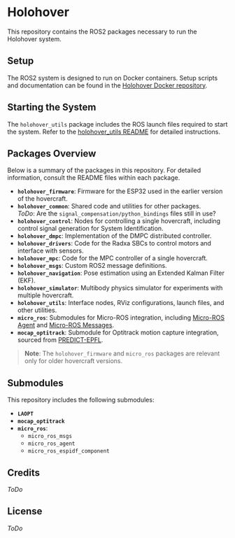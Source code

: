 # Holohover

This repository contains the ROS2 packages necessary to run the Holohover system.

## Setup

The ROS2 system is designed to run on Docker containers. Setup scripts and documentation can be found in the [Holohover Docker repository](https://github.com/grilloandrea6/holohover-docker/).

## Starting the System

The `holohover_utils` package includes the ROS launch files required to start the system. Refer to the [holohover_utils README](./holohover_utils/README.md) for detailed instructions.

## Packages Overview

Below is a summary of the packages in this repository. For detailed information, consult the README files within each package.

- **`holohover_firmware`**: Firmware for the ESP32 used in the earlier version of the hovercraft.
- **`holohover_common`**: Shared code and utilities for other packages.  
  *ToDo*: Are the `signal_compensation/python_bindings` files still in use?
- **`holohover_control`**: Nodes for controlling a single hovercraft, including control signal generation for System Identification.
- **`holohover_dmpc`**: Implementation of the DMPC distributed controller.
- **`holohover_drivers`**: Code for the Radxa SBCs to control motors and interface with sensors.
- **`holohover_mpc`**: Code for the MPC controller of a single hovercraft.
- **`holohover_msgs`**: Custom ROS2 message definitions.
- **`holohover_navigation`**: Pose estimation using an Extended Kalman Filter (EKF).
- **`holohover_simulator`**: Multibody physics simulator for experiments with multiple hovercraft.
- **`holohover_utils`**: Interface nodes, RViz configurations, launch files, and other utilities.  
- **`micro_ros`**: Submodules for Micro-ROS integration, including [Micro-ROS Agent](https://github.com/micro-ROS/micro-ROS-Agent) and [Micro-ROS Messages](https://github.com/micro-ROS/micro_ros_msgs).
- **`mocap_optitrack`**: Submodule for Optitrack motion capture integration, sourced from [PREDICT-EPFL](https://github.com/PREDICT-EPFL/mocap_optitrack).

> **Note**: The `holohover_firmware` and `micro_ros` packages are relevant only for older hovercraft versions.

## Submodules

This repository includes the following submodules:

- **`LAOPT`**
- **`mocap_optitrack`**
- **`micro_ros`**:
  - `micro_ros_msgs`
  - `micro_ros_agent`
  - `micro_ros_espidf_component`

## Credits

*ToDo*

## License

*ToDo*
